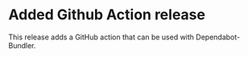 # Added Github Action release

This release adds a GitHub action that can be used with Dependabot-Bundler.
